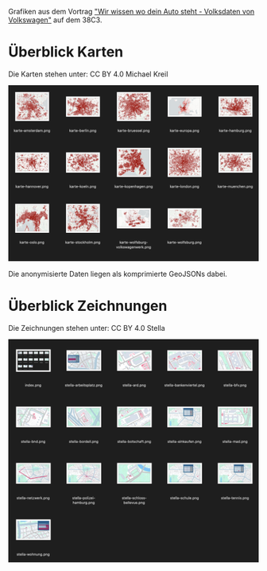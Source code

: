 Grafiken aus dem Vortrag ["Wir wissen wo dein Auto steht - Volksdaten von Volkswagen"](https://fahrplan.events.ccc.de/congress/2024/fahrplan/talk/Q8ZAV9/) auf dem 38C3.

# Überblick Karten

Die Karten stehen unter: CC BY 4.0 Michael Kreil

![alt text](karten/index.png)

Die anonymisierte Daten liegen als komprimierte GeoJSONs dabei.

# Überblick Zeichnungen

Die Zeichnungen stehen unter: CC BY 4.0 Stella

![alt text](zeichnungen/index.png)
